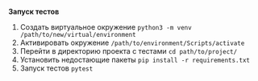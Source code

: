 **Запуск тестов**

1. Создать виртуальное окружение `python3 -m venv /path/to/new/virtual/environment`
2. Активировать окружение `/path/to/environment/Scripts/activate`
3. Перейти в директорию проекта с тестами `cd path/to/project/`
4. Установить недостающие пакеты `pip install -r requirements.txt`
5. Запуск тестов `pytest`